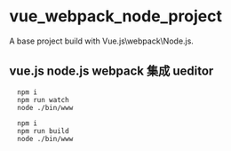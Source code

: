 # vue_webpack_node_project
A base project build with Vue.js\webpack\Node.js.
## vue.js node.js webpack 集成 ueditor
```
  npm i
  npm run watch
  node ./bin/www
```
```
  npm i
  npm run build
  node ./bin/www
```
